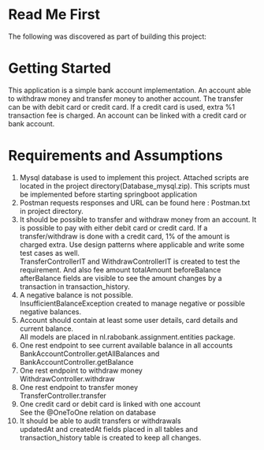 # Read Me First
The following was discovered as part of building this project:

# Getting Started

This application is a simple bank account implementation. An account able to withdraw money and transfer money to another account. The transfer can be with debit card or credit card. If a credit card is used, extra %1 transaction fee is charged. An account can be linked with a credit card or bank account.

# Requirements and Assumptions

1. Mysql database is used to implement this project. Attached scripts are located in the project directory(Database_mysql.zip). This scripts must be implemented before starting springboot application
2. Postman requests responses and URL can be found here : Postman.txt in project directory.
3. It should be possible to transfer and withdraw money from an account. It is possible to pay with either debit card or credit card. If a transfer/withdraw is done with a credit card, 1% of the amount is charged extra. Use design patterns     where applicable and write some test cases as well.  
    TransferControllerIT and WithdrawControllerIT is created to test the requirement. And also fee amount totalAmount beforeBalance afterBalance fields are visible to see the amount changes by a transaction in transaction_history.
4. A negative balance is not possible.  
    InsufficientBalanceException created to manage negative or possible negative balances.
5. Account should contain at least some user details, card details and current balance.  
    All models are placed in nl.rabobank.assignment.entities package.
6. One rest endpoint to see current available balance in all accounts
    BankAccountController.getAllBalances and BankAccountController.getBalance
7. One rest endpoint to withdraw money  
    WithdrawController.withdraw
8. One rest endpoint to transfer money  
    TransferController.transfer
9. One credit card or debit card is linked with one account  
    See the @OneToOne relation on database
9. It should be able to audit transfers or withdrawals  
    updatedAt and createdAt fields placed in all tables and transaction_history table is created to keep all changes.  

